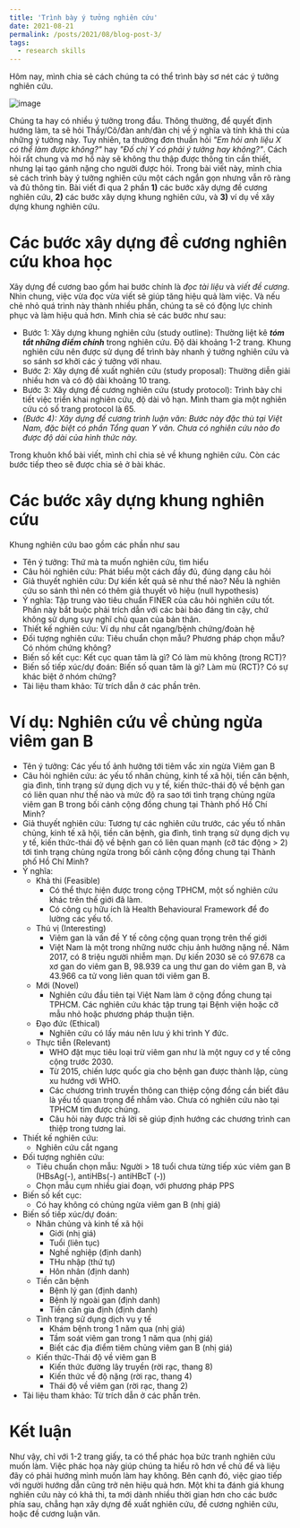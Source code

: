 ```yaml
---
title: 'Trình bày ý tưởng nghiên cứu'
date: 2021-08-21
permalink: /posts/2021/08/blog-post-3/
tags:
  - research skills
---
```


Hôm nay, mình chia sẻ cách chúng ta có thể trình bày sơ nét các ý tưởng nghiên cứu.

![image](https://user-images.githubusercontent.com/62500890/130355642-702b54b7-aeb1-4992-b23d-0cb3d10970f7.png)

Chúng ta hay có nhiều ý tưởng trong đầu. Thông thường, để quyết định hướng làm, ta sẽ hỏi Thầy/Cô/đàn anh/đàn chị về ý nghĩa và tính khả thi của những ý tưởng này. Tuy nhiên, ta thường đơn thuần hỏi _"Em hỏi anh liệu X có thể làm được không?"_ hay _"Đố chị Y có phải ý tưởng hay không?"_. Cách hỏi rất chung và mơ hồ này sẽ không thu thập được thông tin cần thiết, nhưng lại tạo gánh nặng cho người được hỏi. Trong bài viết này, mình chia sẻ cách trình bày ý tưởng nghiên cứu một cách ngắn gọn nhưng vẫn rõ ràng và đủ thông tin. Bài viết đi qua 2 phần **1)** các bước xây dựng đề cương nghiên cứu, **2)** các bước xây dựng khung nghiên cứu, và **3)** ví dụ về xây dựng khung nghiên cứu.

Các bước xây dựng đề cương nghiên cứu khoa học
=====
Xây dựng đề cương bao gồm hai bước chính là _đọc tài liệu_ và _viết đề cương_. Nhìn chung, việc vừa đọc vừa viết sẽ giúp tăng hiệu quả làm việc. Và nếu chẻ nhỏ quá trình này thành nhiều phần, chúng ta sẽ có động lực chinh phục và làm hiệu quả hơn. Mình chia sẻ các bước như sau:
* Bước 1: Xây dựng khung nghiên cứu (study outline): Thường liệt kê _**tóm tắt những điểm chính**_ trong nghiên cứu. Độ dài khoảng 1-2 trang. Khung nghiên cứu nên được sử dụng để trình bày nhanh ý tưởng nghiên cứu và so sánh sơ khởi các ý tưởng với nhau. 
* Bước 2: Xây dựng đề xuất nghiên cứu (study proposal): Thường diễn giải nhiều hơn và có độ dài khoảng 10 trang.
* Bước 3: Xây dựng đề cương nghiên cứu (study protocol): Trình bày chi tiết việc triển khai nghiên cứu, độ dài vô hạn. Mình tham gia một nghiên cứu có số trang protocol là 65.
* _(Bước 4): Xây dựng đề cương trình luận văn: Bước này đặc thù tại Việt Nam, đặc biệt có phần Tổng quan Y văn. Chưa có nghiên cứu nào đo được độ dài của hình thức này._

Trong khuôn khổ bài viết, mình chỉ chia sẻ về khung nghiên cứu. Còn các bước tiếp theo sẽ được chia sẻ ở bài khác.

Các bước xây dựng khung nghiên cứu
=====
Khung nghiên cứu bao gồm các phần như sau

* Tên ý tưởng: Thứ mà ta muốn nghiên cứu, tìm hiểu
* Câu hỏi nghiên cứu: Phát biểu một cách đầy đủ, đúng dạng câu hỏi
* Giả thuyết nghiên cứu: Dự kiến kết quả sẽ như thế nào? Nếu là nghiên cứu so sánh thì nên có thêm giả thuyết vô hiệu (null hypothesis)
* Ý nghĩa: Tập trung vào tiêu chuẩn FINER của câu hỏi nghiên cứu tốt. Phần này bắt buộc phải trích dẫn với các bài báo đáng tin cậy, chứ không sử dụng suy nghĩ chủ quan của bản thân.
* Thiết kế nghiên cứu: Ví dụ như cắt ngang/bệnh chứng/đoàn hệ
* Đối tượng nghiên cứu: Tiêu chuẩn chọn mẫu? Phương pháp chọn mẫu? Có nhóm chứng không?
* Biến số kết cục: Kết cục quan tâm là gì? Có làm mù không (trong RCT)?
* Biến số tiếp xúc/dự đoán: Biến số quan tâm là gì? Làm mù (RCT)? Có sự khác biệt ở nhóm chứng?
* Tài liệu tham khảo: Từ trích dẫn ở các phần trên.

Ví dụ: Nghiên cứu về chủng ngừa viêm gan B
=======
* Tên ý tưởng: Các yếu tố ảnh hưởng tới tiêm vắc xin ngừa Viêm gan B
* Câu hỏi nghiên cứu: ác yếu tố nhân chủng, kinh tế xã hội, tiền căn bệnh, gia đình, tình trạng sử dụng dịch vụ y tế, kiến thức-thái độ về bệnh gan có liên quan như thế nào và mức độ ra sao tới tình trạng chủng ngừa viêm gan B trong bối cảnh cộng đồng chung tại Thành phố Hồ Chí Minh?
* Giả thuyết nghiên cứu: Tương tự các nghiên cứu trước, các yếu tố nhân chủng, kinh tế xã hội, tiền căn bệnh, gia đình, tình trạng sử dụng dịch vụ y tế, kiến thức-thái độ về bệnh gan có liên quan mạnh (cỡ tác động > 2) tới tình trạng chủng ngừa trong bối cảnh cộng đồng chung tại Thành phố Hồ Chí Minh?
* Ý nghĩa:
  - Khả thi (Feasible)
    - Có thể thực hiện được trong cộng TPHCM, một số nghiên cứu khác trên thế giới đã làm.
    - Có công cụ hữu ích là Health Behavioural Framework để đo lường các yếu tố.
  - Thú vị (Interesting)
    - Viêm gan là vấn đề Y tế công cộng quan trọng trên thế giới
    - Việt Nam là một trong những nước chịu ảnh hưởng nặng nề. Năm 2017, có 8 triệu người nhiễm mạn. Dự kiến 2030 sẽ có 97.678 ca xơ gan do viêm gan B, 98.939 ca ung thư gan do viêm gan B, và 43.966 ca tử vong liên quan tới viêm gan B.
  - Mới (Novel)
    - Nghiên cứu đầu tiên tại Việt Nam làm ở cộng đồng chung tại TPHCM. Các nghiên cứu khác tập trung tại Bệnh viện hoặc cỡ mẫu nhỏ hoặc phương pháp thuận tiện. 
  - Đạo đức (Ethical)
    -  Nghiên cứu có lấy máu nên lưu ý khi trình Y đức.
  - Thực tiễn (Relevant)
    - WHO đặt mục tiêu loại trừ viêm gan như là một nguy cơ y tế công cộng trước 2030.
    - Từ 2015, chiến lược quốc gia cho bệnh gan được thành lập, cùng xu hướng với WHO.
    - Các chương trình truyền thông can thiệp cộng đồng cần biết đâu là yếu tố quan trọng để nhắm vào. Chưa có nghiên cứu nào tại TPHCM tìm được chúng.
    - Câu hỏi này được trả lời sẽ giúp định hướng các chương trình can thiệp trong tương lai.
* Thiết kế nghiên cứu: 
  - Nghiên cứu cắt ngang
* Đối tượng nghiên cứu: 
  + Tiêu chuẩn chọn mẫu: Người > 18 tuổi chưa từng tiếp xúc viêm gan B (HBsAg(-), antiHBs(-) antiHBcT (-))
  + Chọn mẫu cụm nhiều giai đoạn, với phương pháp PPS
* Biến số kết cục: 
  + Có hay không có chủng ngừa viêm gan B (nhị giá)
* Biến số tiếp xúc/dự đoán:
  - Nhân chủng và kinh tế xã hội
    + Giới (nhị giá)
    + Tuổi (liên tục)
    + Nghề nghiệp (định danh)
    + THu nhập (thứ tự)
    + Hôn nhân (định danh)
  - Tiền căn bệnh
    + Bệnh lý gan (định danh)
    + Bệnh lý ngoài gan (định danh)
    + Tiền căn gia định (định danh)
  - Tình trạng sử dụng dịch vụ y tế
    + Khám bệnh trong 1 năm qua (nhị giá)
    + Tầm soát viêm gan trong 1 năm qua (nhị giá)
    + Biết các địa điểm tiêm chủng viêm gan B (nhị giá)
  - Kiến thức-Thái độ về viêm gan B
    + Kiến thức đường lây truyền (rời rạc, thang 8)
    + Kiến thức về độ nặng (rời rạc, thang 4)
    + Thái độ về viêm gan (rời rạc, thang 2)
* Tài liệu tham khảo: Từ trích dẫn ở các phần trên.

Kết luận
=====
Như vậy, chỉ với 1-2 trang giấy, ta có thể phác họa bức tranh nghiên cứu muốn làm. Việc phác họa này giúp chúng ta hiểu rõ hơn về chủ để và liệu đây có phải hướng mình muốn làm hay không. Bên cạnh đó, việc giao tiếp với người hướng dẫn cũng trở nên hiệu quả hơn. Một khi ta đánh giá khung nghiên cứu này có khả thi, ta mới dành nhiều thời gian hơn cho các bước phía sau, chẳng hạn xây dựng đề xuất nghiên cứu, đề cương nghiên cứu, hoặc đề cương luận văn.
